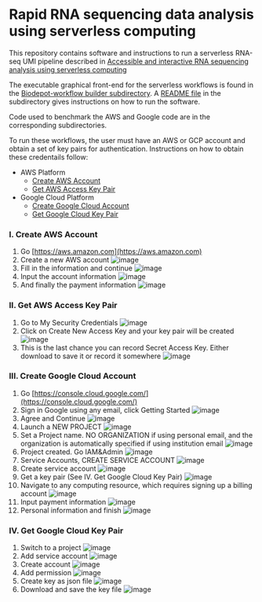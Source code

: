 # Rapid RNA sequencing data analysis using serverless computing

This repository contains software and instructions to run a serverless RNA-seq  UMI pipeline described in [Accessible and interactive RNA sequencing analysis using serverless computing](https://www.biorxiv.org/content/10.1101/576199v2)

The executable graphical front-end for the serverless workflows is found in the [Biodepot-workflow builder subdirectory](https://github.com/BioDepot/serverless-UMI/tree/master/Biodepot-workflow-builder). A [README file](https://github.com/BioDepot/serverless-UMI/tree/master/Biodepot-workflow-builder/README.md) in the subdirectory gives instructions on how to run the software.

Code used to benchmark the AWS and Google code are in the corresponding subdirectories.

To run these workflows, the user must have an AWS or GCP account and obtain a set of key pairs for authentication. Instructions on how to obtain these credentails follow:

- AWS Platform
  - [Create AWS Account](https://github.com/BioDepot/serverless-UMI#i-create-aws-account)
  - [Get AWS Access Key Pair](https://github.com/BioDepot/serverless-UMI#ii-get-aws-access-key-pair)
- Google Cloud Platform
  - [Create Google Cloud Account](https://github.com/BioDepot/serverless-UMI#iii-create-google-cloud-account)
  - [Get Google Cloud Key Pair](https://github.com/BioDepot/serverless-UMI#iv-get-google-cloud-key-pair)

### I. Create AWS Account

1. Go [https://aws.amazon.com](https://aws.amazon.com)
2. Create a new AWS account ![image](https://github.com/BioDepot/serverless-UMI/raw/master/img/aws1.png)
3. Fill in the information and continue ![image](https://github.com/BioDepot/serverless-UMI/raw/master/img/aws2.png)
4. Input the account information ![image](https://github.com/BioDepot/serverless-UMI/raw/master/img/aws3.png)
5. And finally the payment information ![image](https://github.com/BioDepot/serverless-UMI/raw/master/img/aws4.png)


### II. Get AWS Access Key Pair

1. Go to My Security Credentials ![image](https://github.com/BioDepot/serverless-UMI/raw/master/img/aws5.png)
2. Click on Create New Access Key and your key pair will be created ![image](https://github.com/BioDepot/serverless-UMI/raw/master/img/aws6.png)
3. This is the last chance you can record Secret Access Key. Either download to save it or record it somewhere ![image](https://github.com/BioDepot/serverless-UMI/raw/master/img/aws7.png)

### III. Create Google Cloud Account 

1. Go [https://console.cloud.google.com/](https://console.cloud.google.com/)
2. Sign in Google using any email, click Getting Started ![image](https://github.com/BioDepot/serverless-UMI/raw/master/img/gcp1.jpg)
3. Agree and Continue ![image](https://github.com/BioDepot/serverless-UMI/raw/master/img/gcp2.jpg)
4. Launch a NEW PROJECT ![image](https://github.com/BioDepot/serverless-UMI/raw/master/img/gcp3.jpg)
5. Set a Project name. NO ORGANIZATION if using personal email, and the organization is automatically specified if using institution email ![image](https://github.com/BioDepot/serverless-UMI/raw/master/img/gcp4.jpg) 
6. Project created. Go IAM&Admin ![image](https://github.com/BioDepot/serverless-UMI/raw/master/img/gcp5.jpg)
7. Service Accounts, CREATE SERVICE ACCOUNT ![image](https://github.com/BioDepot/serverless-UMI/raw/master/img/gcp6.jpg)
8. Create service account ![image](https://github.com/BioDepot/serverless-UMI/raw/master/img/gcp7.jpg)
9. Get a key pair (See IV. Get Google Cloud Key Pair) ![image](https://github.com/BioDepot/serverless-UMI/raw/master/img/gcp8.jpg)
10. Navigate to any computing resource, which requires signing up a billing account ![image](https://github.com/BioDepot/serverless-UMI/raw/master/img/gcp9.jpg)
11. Input payment information ![image](https://github.com/BioDepot/serverless-UMI/raw/master/img/gcp10.jpg)
12. Personal information and finish ![image](https://github.com/BioDepot/serverless-UMI/raw/master/img/gcp11.jpg)

### IV. Get Google Cloud Key Pair

1. Switch to a project ![image](https://github.com/BioDepot/serverless-UMI/raw/master/img/gcp14.png)
2. Add service account ![image](https://github.com/BioDepot/serverless-UMI/raw/master/img/gcp15.png)
3. Create account ![image](https://github.com/BioDepot/serverless-UMI/raw/master/img/gcp16.png)
4. Add permission ![image](https://github.com/BioDepot/serverless-UMI/raw/master/img/gcp17.png)
5. Create key as json file ![image](https://github.com/BioDepot/serverless-UMI/raw/master/img/gcp18.png)
6. Download and save the key file ![image](https://github.com/BioDepot/serverless-UMI/raw/master/img/gcp19.png)
